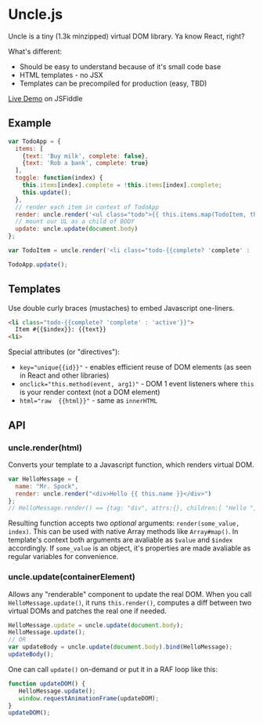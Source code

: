 # Uncle.js
Uncle is a tiny (1.3k minzipped) virtual DOM library. Ya know React, right?

What's different:
* Should be easy to understand because of it's small code base
* HTML templates - no JSX
* Templates can be precompiled for production (easy, TBD)

[Live Demo](http://jsfiddle.net/asrsrqhr/) on JSFiddle

## Example
```javascript
var TodoApp = {
  items: [
    {text: 'Buy milk', complete: false},
    {text: 'Rob a bank', complete: true}
  ],
  toggle: function(index) {
    this.items[index].complete = !this.items[index].complete;
    this.update();
  },
  // render each item in context of TodoApp
  render: uncle.render('<ul class="todo">{{ this.items.map(TodoItem, this)  }}</ul>'), 
  // mount our UL as a child of BODY
  update: uncle.update(document.body) 
};

var TodoItem = uncle.render('<li class="todo-{{complete? 'complete' : 'active'}}" onclick="this.toggle($index)">{{text}}<li>');

TodoApp.update();
```
## Templates
Use double curly braces (mustaches) to embed Javascript one-liners.
```html
<li class="todo-{{complete? 'complete' : 'active'}}">
  Item #{{$index}}: {{text}}
<li>
```
Special attributes (or "directives"):
* `key="unique{{id}}"` - enables efficient reuse of DOM elements (as seen in React and other libraries)
* `onclick="this.method(event, arg1)"` - DOM 1 event listeners where `this` is your render context (not a DOM element)
* `html="raw  {{html}}"` - same as `innerHTML`

## API
### uncle.render(html)
Converts your template to a Javascript function, which renders virtual DOM.
```javascript
var HelloMessage = {
  name: "Mr. Spock",
  render: uncle.render("<div>Hello {{ this.name }}</div>")
};
// HelloMessage.render() == {tag: "div", attrs:{}, children:[ "Hello ", HelloMessage.name ]}
```
Resulting function accepts two *optional* arguments: `render(some_value, index)`.
This can be used with native Array methods like `Array#map()`. In template's context both arguments are avaliable as `$value` and `$index` accordingly. If `some_value` is an object, it's properties are made avaliable as regular variables for convenience.

### uncle.update(containerElement)
Allows any "renderable" component to update the real DOM. When you call `HelloMessage.update()`, it runs `this.render()`, computes a diff between two virtual DOMs and patches the real one if needed.
```javascript
HelloMessage.update = uncle.update(document.body);
HelloMessage.update(); 
// OR
var updateBody = uncle.update(document.body).bind(HelloMessage);
updateBody();
```
One can call `update()` on-demand or put it in a RAF loop like this:
```javascript
function updateDOM() {
   HelloMessage.update();
   window.requestAnimationFrame(updateDOM);
}
updateDOM();
```

